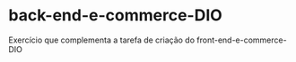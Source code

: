 # back-end-e-commerce-DIO
Exercício que complementa a tarefa de criação do front-end-e-commerce-DIO
